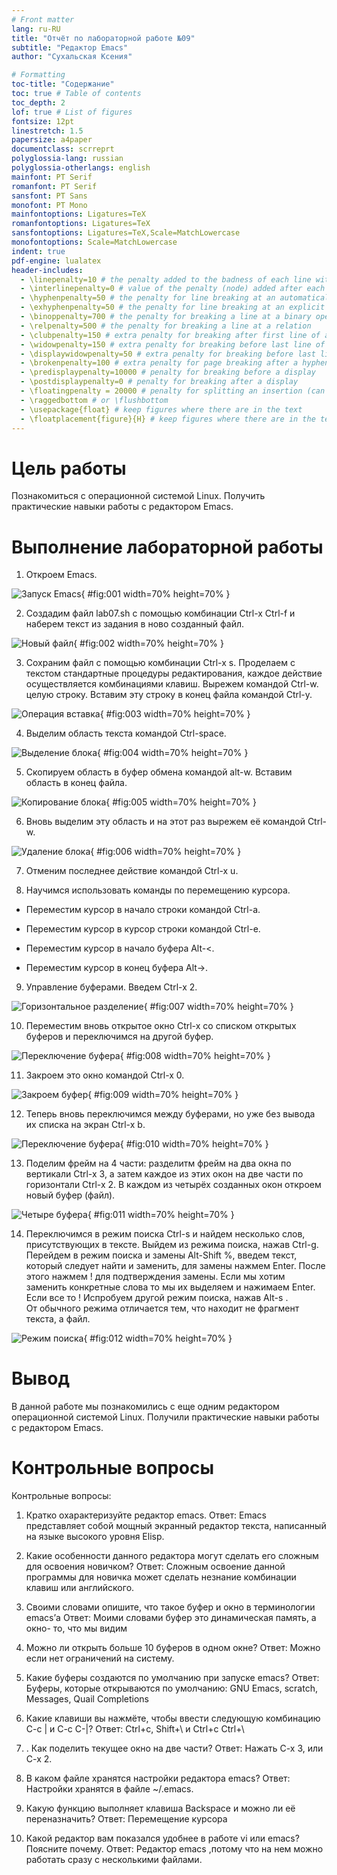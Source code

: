 ```yaml
---
# Front matter
lang: ru-RU
title: "Отчёт по лабораторной работе №09"
subtitle: "Редактор Emacs"
author: "Сухальская Ксения"

# Formatting
toc-title: "Содержание"
toc: true # Table of contents
toc_depth: 2
lof: true # List of figures
fontsize: 12pt
linestretch: 1.5
papersize: a4paper
documentclass: scrreprt
polyglossia-lang: russian
polyglossia-otherlangs: english
mainfont: PT Serif
romanfont: PT Serif
sansfont: PT Sans
monofont: PT Mono
mainfontoptions: Ligatures=TeX
romanfontoptions: Ligatures=TeX
sansfontoptions: Ligatures=TeX,Scale=MatchLowercase
monofontoptions: Scale=MatchLowercase
indent: true
pdf-engine: lualatex
header-includes:
  - \linepenalty=10 # the penalty added to the badness of each line within a paragraph (no associated penalty node) Increasing the value makes tex try to have fewer lines in the paragraph.
  - \interlinepenalty=0 # value of the penalty (node) added after each line of a paragraph.
  - \hyphenpenalty=50 # the penalty for line breaking at an automatically inserted hyphen
  - \exhyphenpenalty=50 # the penalty for line breaking at an explicit hyphen
  - \binoppenalty=700 # the penalty for breaking a line at a binary operator
  - \relpenalty=500 # the penalty for breaking a line at a relation
  - \clubpenalty=150 # extra penalty for breaking after first line of a paragraph
  - \widowpenalty=150 # extra penalty for breaking before last line of a paragraph
  - \displaywidowpenalty=50 # extra penalty for breaking before last line before a display math
  - \brokenpenalty=100 # extra penalty for page breaking after a hyphenated line
  - \predisplaypenalty=10000 # penalty for breaking before a display
  - \postdisplaypenalty=0 # penalty for breaking after a display
  - \floatingpenalty = 20000 # penalty for splitting an insertion (can only be split footnote in standard LaTeX)
  - \raggedbottom # or \flushbottom
  - \usepackage{float} # keep figures where there are in the text
  - \floatplacement{figure}{H} # keep figures where there are in the text
---
```


# Цель работы

Познакомиться с операционной системой Linux. Получить практические навыки работы с редактором Emacs. 

# Выполнение лабораторной работы

1. Откроем Emacs. 

![Запуск Emacs](image/01.png){ #fig:001 width=70% height=70% }

2. Создадим файл lab07.sh с помощью комбинации Ctrl-x Ctrl-f и наберем текст из задания в ново созданный файл.  

![Новый файл](image/02.png){ #fig:002 width=70% height=70% }

3. Сохраним файл с помощью комбинации Ctrl-x s. Проделаем с текстом стандартные процедуры редактирования, каждое действие осуществляется комбинациями клавиш. Вырежем командой Ctrl-w. целую строку. Вставим эту строку в конец файла командой Ctrl-y.  

![Операция вставка](image/03.png){ #fig:003 width=70% height=70% }

4. Выделим область текста командой  Ctrl-space. 

![Выделение блока](image/04.png){ #fig:004 width=70% height=70% }

5. Скопируем область в буфер обмена командой alt-w. Вставим область в конец файла.

![Копирование блока](image/05.png){ #fig:005 width=70% height=70% }

6. Вновь выделим эту область и на этот раз вырежем её командой Ctrl-w. 

![Удаление блока](image/06.png){ #fig:006 width=70% height=70% }

7. Отменим последнее действие командой Ctrl-x u. 

8. Научимся использовать команды по перемещению курсора. 
 
 - Переместим курсор в начало строки командой Ctrl-a. 
 
 - Переместим курсор в курсор строки командой Ctrl-e. 
 
 - Переместим курсор в начало буфера Alt-<. 
 
 - Переместим курсор в конец буфера Alt->.

9. Управление буферами. Введем Ctrl-x 2.

![Горизонтальное разделение](image/07.png){ #fig:007 width=70% height=70% }

10. Переместим вновь открытое окно Ctrl-x   со списком открытых буферов и переключимся на другой буфер. 

![Переключение буфера](image/08.png){ #fig:008 width=70% height=70% }

11.  Закроем это окно командой Ctrl-x 0.

![Закроем буфер](image/09.png){ #fig:009 width=70% height=70% }

12. Теперь вновь переключимся между буферами, но уже без вывода их списка на экран Ctrl-x b. 

![Переключение буфера](image/10.png){ #fig:010 width=70% height=70% }

13. Поделим фрейм на 4 части: разделитм фрейм на два окна по вертикали Ctrl-x 3, а затем каждое из этих окон на две части по горизонтали Ctrl-x 2. 
В каждом из четырёх созданных окон откроем новый буфер (файл).

![Четыре буфера](image/11.png){ #fig:011 width=70% height=70% }

14. Переключимся в режим поиска Ctrl-s  и найдем несколько слов, присутствующих в тексте. Выйдем из режима поиска, нажав Ctrl-g. 
Перейдем в режим поиска и замены Alt-Shift %, введем текст, который следует найти и заменить, для замены нажмем Enter. После этого нажмем ! для подтверждения замены.
Если мы хотим заменить конкретные слова то мы их выделяем и нажимаем Enter. Если все то ! 
Испробуем другой режим поиска, нажав Alt-s .  
От обычного режима отличается тем, что находит не фрагмент текста, а файл.

![Режим поиска](image/12.png){ #fig:012 width=70% height=70% }

# Вывод

 В данной работе мы познакомились с еще одним редактором операционной системой Linux. Получили практические навыки работы с редактором Emacs.

# Контрольные вопросы

Контрольные вопросы:

1. Кратко охарактеризуйте редактор emacs. 
Ответ: Emacs представляет собой мощный экранный редактор текста, написанный на языке высокого уровня Elisp. 

2. Какие особенности данного редактора могут сделать его сложным для освоения новичком? 
Ответ: Сложным освоение данной программы для новичка  может сделать незнание комбинации клавиш или английского. 

3. Своими словами опишите, что такое буфер и окно в терминологии emacs’а 
Ответ: Моими словами буфер это динамическая память, а окно- то, что мы видим 

4. Можно ли открыть больше 10 буферов в одном окне? 
Ответ: Можно если нет ограничений на систему. 

5. Какие буферы создаются по умолчанию при запуске emacs? 
Ответ: Буферы, которые открываются по умолчанию: GNU Emacs, scratch, Messages, Quail Completions 

6. Какие клавиши вы нажмёте, чтобы ввести следующую комбинацию C-c | и C-c C-|? 
Ответ: Сtrl+c, Shift+\ и Ctrl+c Ctrl+\ 

7. . Как поделить текущее окно на две части? 
Ответ: Нажать   C-x 3, или  C-x 2. 

8. В каком файле хранятся настройки редактора emacs? 
Ответ: Настройки хранятся в файле ~/.emacs. 

9. Какую функцию выполняет клавиша Backspace и можно ли её переназначить? 
Ответ: Перемещение курсора 

10. Какой редактор вам показался удобнее в работе vi или emacs? Поясните почему. 
Ответ: Редактор emacs ,потому что на нем можно работать сразу с несколькими файлами. 

